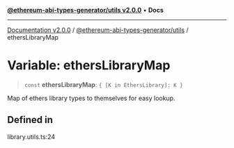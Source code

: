 [**@ethereum-abi-types-generator/utils v2.0.0**](../README.md) • **Docs**

***

[Documentation v2.0.0](../../../packages.md) / [@ethereum-abi-types-generator/utils](../README.md) / ethersLibraryMap

# Variable: ethersLibraryMap

> `const` **ethersLibraryMap**: `{ [K in EthersLibrary]: K }`

Map of ethers library types to themselves for easy lookup.

## Defined in

library.utils.ts:24
